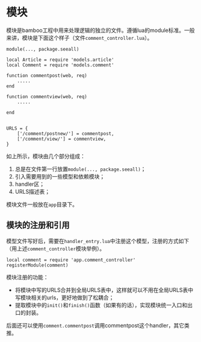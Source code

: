 # 模块

模块是bamboo工程中用来处理逻辑的独立的文件。遵循lua的module标准。一般来讲，模块是下面这个样子（文件`comment_controller.lua`）。

	module(..., package.seeall)

	local Article = require 'models.article'
	local Comment = require 'models.comment'

	function commentpost(web, req)
		.....
	end
	
	function commentview(web, req)
		.....
		
	end
	

	URLS = {
		['/comment/postnew/'] = commentpost,
		['/comment/view/'] = commentview,
	}

如上所示，模块由几个部分组成：

1. 总是在文件第一行放置`module(..., package.seeall)`；
2. 引入需要用到的一些模型和依赖模块；
3. handler区；
4. URLS描述表；

模块文件一般放在`app`目录下。

## 模块的注册和引用
模型文件写好后，需要在`handler_entry.lua`中注册这个模型，注册的方式如下（用上述`comment_controller`模块举例）。

	local comment = require 'app.comment_controller'
	registerModule(comment)

模块注册的功能：

- 将模块中写的URLS合并到全局URLS表中，这样就可以不用在全局URLS表中写模块相关的urls，更好地做到了松耦合；
- 提取模块中的`init()`和`finish()`函数（如果有的话），实现模块统一入口和出口的封装。

后面还可以使用`comment.commentpost`调用commentpost这个handler，其它类推。


